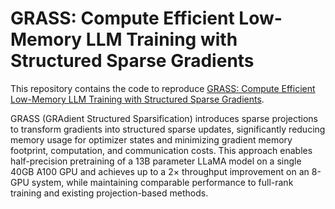 # GRASS: Compute Efficient Low-Memory LLM Training with Structured Sparse Gradients

This repository contains the code to reproduce [GRASS: Compute Efficient Low-Memory LLM Training with Structured Sparse Gradients]().

GRASS (GRAdient Structured Sparsification) introduces sparse projections to transform gradients into structured sparse updates, significantly reducing memory usage for optimizer states and minimizing gradient memory footprint, computation, and communication costs. This approach enables half-precision pretraining of a 13B parameter LLaMA model on a single 40GB A100 GPU and achieves up to a $2\times$ throughput improvement on an 8-GPU system, while maintaining comparable performance to full-rank training and existing projection-based methods.
